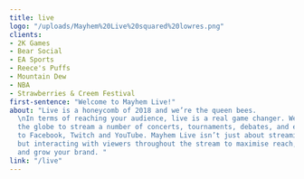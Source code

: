 ```yaml
---
title: live
logo: "/uploads/Mayhem%20Live%20squared%20lowres.png"
clients:
- 2K Games
- Bear Social
- EA Sports
- Reece's Puffs
- Mountain Dew
- NBA
- Strawberries & Creem Festival
first-sentence: "Welcome to Mayhem Live!"
about: "Live is a honeycomb of 2018 and we’re the queen bees.
  \nIn terms of reaching your audience, live is a real game changer. We travel across
  the globe to stream a number of concerts, tournaments, debates, and events straight
  to Facebook, Twitch and YouTube. Mayhem Live isn’t just about streaming content
  but interacting with viewers throughout the stream to maximise reach, influence
  and grow your brand. "
link: "/live"
---
```


